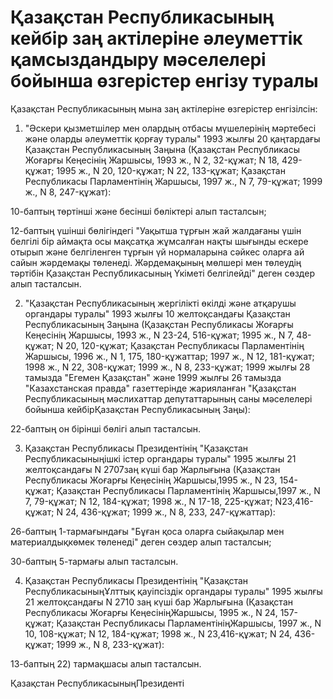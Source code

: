 # Қазақстан Республикасының кейбір заң актілеріне әлеуметтік қамсыздандыру мәселелері бойынша өзгерістер енгізу туралы

Қазақстан Республикасының мына заң актілеріне өзгерістер енгізілсін:

1. "Әскери қызметшілер мен олардың отбасы мүшелерінің мәртебесі және оларды әлеуметтік қорғау туралы" 1993 жылғы 20 қаңтардағы Қазақстан Республикасының Заңына (Қазақстан Республикасы Жоғарғы Кеңесінің Жаршысы, 1993 ж., N 2, 32-құжат; N 18, 429-құжат; 1995 ж., N 20, 120-құжат; N 22, 133-құжат; Қазақстан Республикасы Парламентінің Жаршысы, 1997 ж., N 7, 79-құжат; 1999 ж., N 8, 247-құжат):

10-баптың төртінші және бесінші бөліктері алып тасталсын;

12-баптың үшінші бөлігіндегі "Уақытша тұрғын жай жалдағаны үшін белгілі бір аймақта осы мақсатқа жұмсалған нақты шығынды ескере отырып және белгіленген тұрғын үй нормаларына сәйкес оларға ай сайын жәрдемақы төленеді. Жәрдемақының мөлшері мен төлеудің тәртібін Қазақстан Республикасының Үкіметі белгілейді" деген сөздер алып тасталсын.

2. "Қазақстан Республикасының жергілікті өкілді және атқарушы органдары туралы" 1993 жылғы 10 желтоқсандағы Қазақстан Республикасының Заңына (Қазақстан Республикасы Жоғарғы Кеңесінің Жаршысы, 1993 ж., N 23-24, 516-құжат; 1995 ж., N 7, 48-құжат; N 20, 120-құжат; Қазақстан Республикасы Парламентінің Жаршысы, 1996 ж., N 1, 175, 180-құжаттар; 1997 ж., N 12, 181-құжат; 1998 ж., N 22, 308-құжат; 1999 ж., N 8, 233-құжат; 1999 жылғы 28 тамызда "Егемен Қазақстан" және 1999 жылғы 26 тамызда "Казахстанская правда" газеттерінде жарияланған "Қазақстан Республикасының мәслихаттар депутаттарының саны мәселелері бойынша кейбірҚазақстан Республикасының Заңы):

22-баптың он бірінші бөлігі алып тасталсын.

3. Қазақстан Республикасы Президентінің "Қазақстан Республикасыныңішкі істер органдары туралы" 1995 жылғы 21 желтоқсандағы N 2707заң күші бар Жарлығына (Қазақстан Республикасы Жоғарғы Кеңесінің Жаршысы,1995 ж., N 23, 154-құжат; Қазақстан Республикасы Парламентінің Жаршысы,1997 ж., N 7, 79-құжат; N 12, 184-құжат; 1998 ж., N 17-18, 225-құжат; N23,416-құжат; N 24, 436-құжат; 1999 ж., N 8, 233, 247-құжаттар):

26-баптың 1-тармағындағы "Бұған қоса оларға сыйақылар мен материалдықкөмек төленеді" деген сөздер алып тасталсын;

30-баптың 5-тармағы алып тасталсын.

4. Қазақстан Республикасы Президентінің "Қазақстан РеспубликасыныңҰлттық қауіпсіздік органдары туралы" 1995 жылғы 21 желтоқсандағы N 2710 заң күші бар Жарлығына (Қазақстан Республикасы Жоғарғы КеңесініңЖаршысы, 1995 ж., N 24, 157-құжат; Қазақстан Республикасы ПарламентініңЖаршысы, 1997 ж., N 10, 108-құжат; N 12, 184-құжат; 1998 ж., N 23,416-құжат; N 24, 436-құжат; 1999 ж., N 8, 233-құжат):

13-баптың 22) тармақшасы алып тасталсын.

Қазақстан РеспубликасыныңПрезиденті

